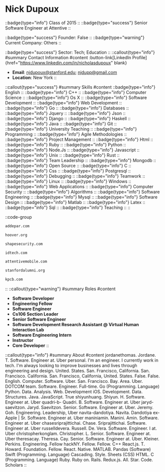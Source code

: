 # Nick Dupoux
::badge{type="info"}
Class of 2015
::
::badge{type="success"}
Senior Software Engineer at Attentive
::

::badge{type="success"}
Founder: False
::
::badge{type="warning"}
Current Company: Others
::

::badge{type="success"}
Sector: Tech; Education
::
::callout{type="info"}
#summary
Contact Information
#content
:button-link[LinkedIn Profile]{href="https://www.linkedin.com/in/nicholasdupoux" blank}
- **Email**: njdupoux@stanford.edu; njdupp@gmail.com
- **Location**: New York
::

::callout{type="success"}
#summary
Skills
#content
::badge{type="info"}
English
::
::badge{type="info"}
C++
::
::badge{type="info"}
Computer Science
::
::badge{type="info"}
Os X
::
::badge{type="info"}
Software Development
::
::badge{type="info"}
Web Development
::
::badge{type="info"}
Go
::
::badge{type="info"}
Databases
::
::badge{type="info"}
Jquery
::
::badge{type="info"}
Json
::
::badge{type="info"}
Django
::
::badge{type="info"}
Haskell
::
::badge{type="info"}
Java
::
::badge{type="info"}
Git
::
::badge{type="info"}
University Teaching
::
::badge{type="info"}
Programming
::
::badge{type="info"}
Agile Methodologies
::
::badge{type="info"}
Project Management
::
::badge{type="info"}
Html
::
::badge{type="info"}
Ruby
::
::badge{type="info"}
Python
::
::badge{type="info"}
Node.Js
::
::badge{type="info"}
Javascript
::
::badge{type="info"}
Unix
::
::badge{type="info"}
Rust
::
::badge{type="info"}
Team Leadership
::
::badge{type="info"}
Mongodb
::
::badge{type="info"}
Open Source
::
::badge{type="info"}
C
::
::badge{type="info"}
Css
::
::badge{type="info"}
Postgresql
::
::badge{type="info"}
Debugging
::
::badge{type="info"}
Teamwork
::
::badge{type="info"}
Linux
::
::badge{type="info"}
Windows
::
::badge{type="info"}
Web Applications
::
::badge{type="info"}
Computer Security
::
::badge{type="info"}
Algorithms
::
::badge{type="info"}
Software Engineering
::
::badge{type="info"}
Mysql
::
::badge{type="info"}
Software Design
::
::badge{type="info"}
Matlab
::
::badge{type="info"}
Latex
::
::badge{type="info"}
Sql
::
::badge{type="info"}
Teaching
::
::

::code-group
```bash [Addepar]
addepar.com
```
```bash [Hoover Institution at Stanford University]
hoover.org
```
```bash [Shape Security]
shapesecurity.com
```
```bash [iD Tech Camps]
idtech.com
```
```bash [Attentive]
attentivemobile.com
```
```bash [Standford Alumni]
stanfordalumni.org
```
```bash [Kleiner Perkins Caufield & Byers]
kpcb.com
```
::
::callout{type="warning"}
#summary
Roles
#content
- **Software Developer**
- **Engineering Fellow**
- **Software Engineer**
- **Cs106 Section Leader**
- **Senior Software Engineer**
- **Software Development Research Assistant @ Virtual Human Interaction Lab**
- **Software Engineering Intern**
- **Instructor**
- **Core Developer**
::

::callout{type="info"}
#summary
About
#content
jordanethomas. Jordane. T. Software. Engineer at. Uber personal. I'm an engineer. I currently work in tech. I'm always looking to improve businesses and lives through engineering and design. United. States. San. Francisco, California. San. Francisco. California. San. Francisco, California, United. States. False. False. English. Computer. Software. Uber. San. Francisco. Bay. Area. Uber. DOTCOM team. Software. Engineer. Full-time. Go (Programming. Language) Python. Data. Analysis. Web. Development iOS. Development. Data. Structures. Java. JavaScript. True shiyunhuang. Shiyun. H. Software. Engineer at. Uber quadri-b- Quadri. B. Software. Engineer at. Uber jaryd-saevitzon. Jaryd. Saevitzon. Senior. Software. Engineer at. Uber. Jeremy. Goh. Engineering. Leadership, Uber navita-dandotiya. Navita. Dandotiya ex-Apple | Sr. Software. Engineer at. Uber maniniamin. Manini. Amin. Software. Engineer at. Uber chasesriprajittichai. Chase. Sriprajittichai. Software. Engineer at. Uber russelldevera. Russell. De. Vera. Software. Engineer. I at. Uber christopherkonglam. Christopher. L. Senior. Software. Engineer at. Uber theresacay. Theresa. Cay. Senior. Software. Engineer at. Uber. Kleiner. Perkins. Engineering. Fellow hackNY. Fellow. Fellow. C++ React.js. T. Howard. Foundation. Fellow. React. Native. MATLAB. Pandas (Software) Swift (Programming. Language) Cascading. Style. Sheets (CSS) HTML. C (Programming. Language) Ruby. Ruby on. Rails. Redux.js. All. Star. Code. Scholars
::
